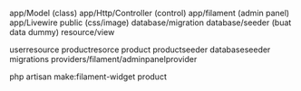 app/Model (class)
app/Http/Controller (control)
app/filament (admin panel)
app/Livewire
public (css/image)
database/migration
database/seeder (buat data dummy)
resource/view

userresource
productresorce
product
productseeder
databaseseeder
migrations
providers/filament/adminpanelprovider

php artisan make:filament-widget product